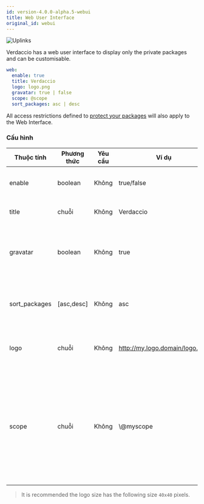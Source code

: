 ```yaml
---
id: version-4.0.0-alpha.5-webui
title: Web User Interface
original_id: webui
---
```


![Uplinks](https://user-images.githubusercontent.com/558752/52916111-fa4ba980-32db-11e9-8a64-f4e06eb920b3.png)

Verdaccio has a web user interface to display only the private packages and can be customisable.

```yaml
web:
  enable: true
  title: Verdaccio
  logo: logo.png
  gravatar: true | false
  scope: @scope
  sort_packages: asc | desc
```

All access restrictions defined to [protect your packages](protect-your-dependencies.md) will also apply to the Web Interface.

### Cấu hình

| Thuộc tính    | Phương thức | Yêu cầu | Ví dụ                          | Hỗ trợ     | Miêu tả                                                                                                                                              |
| ------------- | ----------- | ------- | ------------------------------ | ---------- | ---------------------------------------------------------------------------------------------------------------------------------------------------- |
| enable        | boolean     | Không   | true/false                     | tất cả     | allow to display the web interface                                                                                                                   |
| title         | chuỗi       | Không   | Verdaccio                      | tất cả     | HTML head title description                                                                                                                          |
| gravatar      | boolean     | Không   | true                           | `>v4`   | Gravatars will be generated under the hood if this property is enabled                                                                               |
| sort_packages | [asc,desc]  | Không   | asc                            | `>v4`   | By default private packages are sorted by ascending                                                                                                  |
| logo          | chuỗi       | Không   | http://my.logo.domain/logo.png | tất cả     | a URI where logo is located (header logo)                                                                                                            |
| scope         | chuỗi       | Không   | \\@myscope                   | `>v3.x` | If you're using this registry for a specific module scope, specify that scope to set it in the webui instructions header (note: escape @ with \\@) |

> It is recommended the logo size has the following size `40x40` pixels.